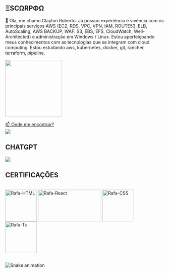 ## ΞSCΩRPΦΩ
👋 Ola, me chamo Clayton Roberto.
 Ja possuo experiência e vivência com os principais serviços AWS (EC2, RDS, VPC, VPN, IAM, ROUTE53, ELB, AutoScaling, AWS BACKUP, WAF. S3, EBS, EFS, CloudWatch, Well-Architected) e administração em Windows / Linux. Estou aperfeiçoando meus conhecimentos com as tecnologias que se integram com cloud computing. Estou estudando aws, kubernetes, docker, git, rancher, terraform, pipeline.
 
 
<div align="left">
  <a href="https://github.com/a-clayton-silva">
  <img height="180em" src="https://github-readme-stats.vercel.app/api?username=a-clayton-silva&show_icons=true&theme=dark&include_all_commits=true&count_private=true"/>
   
</div>


 📫 Onde me encontrar?   
<a href="https://www.linkedin.com/in/claytonroberto" target="_blank"><img src="https://img.shields.io/badge/-LinkedIn-%230077B5?style=for-the-badge&logo=linkedin&logoColor=white" target="_blank"></a>

## CHATGPT
<a href="https://chat.openai.com/chat" target="_blank"><img src="https://pbs.twimg.com/profile_images/1598924796372422656/nEcoIDXz_200x200.jpg" target="_blank"></a>
 
## CERTIFICAÇÕES
<div style="display: inline_block"><br>
  
   <img align="center" alt="Rafa-HTML" height="100" width="100" src="https://d1.awsstatic.com/training-and-certification/certification-badges/AWS-Certified-Cloud-Practitioner_badge.634f8a21af2e0e956ed8905a72366146ba22b74c.png">
 
  <img align="center" alt="Rafa-React" height="100" width="200" src="https://gaea.com.br/wp-content/uploads/2014/05/cobit-itil.jpg">
 
  <img align="center" alt="Rafa-CSS" height="100" width="100" src="https://preview.redd.it/34xzfc6qi8y41.png?width=800&format=png&auto=webp&s=637e5040c50292ddecdc8c184025113d6ca98381">
 <img align="center" alt="Rafa-Ts" height="100" width="100" src="https://i.pinimg.com/originals/eb/07/fd/eb07fd0b5194c9db5bd901fbd885b791.jpg">
</div>
  
  ##

 ![Snake animation](https://github.com/a-clayton-silva/a-clayton-silva/blob/output/github-contribution-grid-snake.svg)
